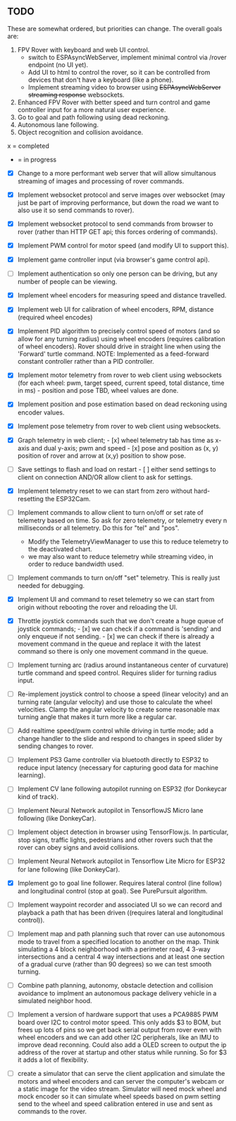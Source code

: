 ## TODO
These are somewhat ordered, but priorities can change.  The overall goals are: 

1. FPV Rover with keyboard and web UI control. 
   - switch to ESPAsyncWebServer, implement minimal control via /rover endpoint (no UI yet).
   - Add UI to html to control the rover, so it can be controlled from devices that don't have a keyboard (like a phone).
   - Implement streaming video to browser using ~~ESPAsyncWebServer streaming response~~ websockets.
2. Enhanced FPV Rover with better speed and turn control and game controller input for a more natural user experience.
3. Go to goal and path following using dead reckoning.
4. Autonomous lane following.
5. Object recognition and collision avoidance.

x = completed
+ = in progress

- [x] Change to a more performant web server that will allow simultanous streaming of images and processing of rover commands.
- [x] Implement websocket protocol and serve images over websocket (may just be part of improving performance, but down the road we want to also use it so send commands to rover).
- [x] Implement websocket protocol to send commands from browser to rover (rather than HTTP GET api; this forces ordering of commands).
- [x] Implement PWM control for motor speed (and modify UI to support this).
- [x] Implement game controller input (via browser's game control api).
- [ ] Implement authentication so only one person can be driving, but any number of people can be viewing.
- [x] Implement wheel encoders for measuring speed and distance travelled.  
- [x] Implement web UI for calibration of wheel encoders, RPM, distance (required wheel encodes)
- [x] Implement PID algorithm to precisely control speed of motors (and so allow for any turning radius) using wheel encoders (requires calibration of wheel encoders).  Rover should drive in straight line when using the 'Forward' turtle command.  NOTE: Implemented as a feed-forward constant controller rather than a PID controller.
- [x] Implement motor telemetry from rover to web client using websockets (for each wheel: pwm, target speed, current speed, total distance, time in ms) - position and pose TBD, wheel values are done.
- [x] Implement position and pose estimation based on dead reckoning using encoder values.
- [x] Implement pose telemetry from rover to web client using websockets.
- [x] Graph telemetry in web client; 
      - [x] wheel telemetry tab has time as x-axis and dual y-axis; pwm and speed
      - [x] pose and position as (x, y) position of rover and arrow at (x,y) position to show pose.
- [ ] Save settings to flash and load on restart
      - [ ] either send settings to client on connection AND/OR allow client to ask for settings.
- [x] Implement telemetry reset to we can start from zero without hard-resetting the ESP32Cam.
- [ ] Implement commands to allow client to turn on/off or set rate of telemetry based on time.  So ask for zero telemetry, or telemetry every n milliseconds or all telemetry.  Do this for "tel" and "pos".  
  - Modify the TelemetryViewManager to use this to reduce telemetry to the deactivated chart.
  - we may also want to reduce telemetry while streaming video, in order to reduce bandwidth used.
- [ ] Implement commands to turn on/off "set" telemetry.  This is really just needed for debugging.
- [x] Implement UI and command to reset telemetry so we can start from origin without rebooting the rover and reloading the UI.
- [x] Throttle joystick commands such that we don't create a huge queue of joystick commands; 
      - [x] we can check if a command is 'sending' and only enqueue if not sending.
      - [x] we can check if there is already a movement command in the queue and replace it with the latest command so there is only one movement command in the queue.
- [ ] Implement turning arc (radius around instantaneous center of curvature) turtle command and speed control.  Requires slider for turning radius input.
- [ ] Re-implement joystick control to choose a speed (linear velocity) and an turning rate (angular velocity) and use those to calculate the wheel velocities.  Clamp the angular velocity to create some reasonable max turning angle that makes it turn more like a regular car.
- [ ] Add realtime speed/pwm control while driving in turtle mode; add a change handler to the slide and respond to changes in speed slider by sending changes to rover.  
- [ ] Implement PS3 Game controller via bluetooth directly to ESP32 to reduce input latency (necessary for capturing good data for machine learning).
- [ ] Implement CV lane following autopilot running on ESP32 (for Donkeycar kind of track).
- [ ] Implement Neural Network autopilot in TensorflowJS Micro lane following (like DonkeyCar).
- [ ] Implement object detection in browser using TensorFlow.js.  In particular, stop signs, traffic lights, pedestrians and other rovers such that the rover can obey signs and avoid collisions.
- [ ] Implement Neural Network autopilot in Tensorflow Lite Micro for ESP32 for lane following (like DonkeyCar).
- [x] Implement go to goal line follower.  Requires lateral control (line follow) and longitudinal control (stop at goal).  See PurePursuit algorithm.
- [ ] Implement waypoint recorder and associated UI so we can record and playback a path that has been driven ((requires lateral and longitudinal control)).
- [ ] Implement map and path planning such that rover can use autonomous mode to travel from a specified location to another on the map.  Think simulating a 4 block neighborhood with a perimeter road, 4 3-way intersections and a central 4 way intersections and at least one section of a gradual curve (rather than 90 degrees) so we can test smooth turning.
- [ ] Combine path planning, autonomy, obstacle detection and collision avoidance to implment an autonomous package delivery vehicle in a simulated neighbor hood.
- [ ] Implement a version of hardware support that uses a PCA9885 PWM board over I2C to control motor speed.  This only adds $3 to BOM, but frees up lots of pins so we get back serial output from rover even with wheel encoders and we can add other I2C peripherals, like an IMU to improve dead reconning.  Could also add a OLED screen to output the ip address of the rover at startup and other status while running.  So for $3 it adds a lot of flexibility.
- [ ] create a simulator that can serve the client application and simulate the motors and wheel encoders and can server the computer's webcam or a static image for the video stream.  Simulator will need mock wheel and mock encoder so it can simulate wheel speeds based on pwm setting send to the wheel and speed calibration entered in use and sent as commands to the rover.

